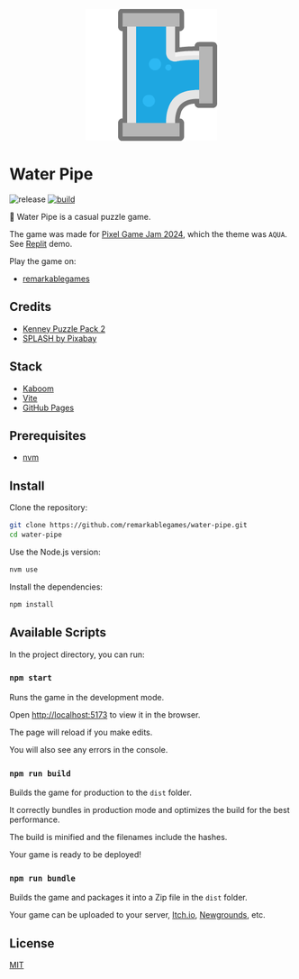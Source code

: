 <p align="center">
  <img src="https://github.com/remarkablegames/water-pipe/blob/master/public/logo.png" alt="Water Pipe">
</p>

# Water Pipe

![release](https://img.shields.io/github/v/release/remarkablegames/water-pipe)
[![build](https://github.com/remarkablegames/water-pipe/actions/workflows/build.yml/badge.svg)](https://github.com/remarkablegames/water-pipe/actions/workflows/build.yml)

🚰 Water Pipe is a casual puzzle game.

The game was made for [Pixel Game Jam 2024](https://itch.io/jam/-pixel-game-jam-2024), which the theme was `AQUA`. See [Replit](https://replit.com/@remarkablemark/Water-Pipe) demo.

Play the game on:

- [remarkablegames](https://remarkablegames.org/water-pipe/)

## Credits

- [Kenney Puzzle Pack 2](https://kenney.nl/assets/puzzle-pack-2)
- [SPLASH by Pixabay](https://pixabay.com/sound-effects/splash-by-blaukreuz-6261/)

## Stack

- [Kaboom](https://kaboomjs.com/)
- [Vite](https://vitejs.dev/)
- [GitHub Pages](https://pages.github.com/)

## Prerequisites

- [nvm](https://github.com/nvm-sh/nvm#readme)

## Install

Clone the repository:

```sh
git clone https://github.com/remarkablegames/water-pipe.git
cd water-pipe
```

Use the Node.js version:

```sh
nvm use
```

Install the dependencies:

```sh
npm install
```

## Available Scripts

In the project directory, you can run:

### `npm start`

Runs the game in the development mode.

Open [http://localhost:5173](http://localhost:5173) to view it in the browser.

The page will reload if you make edits.

You will also see any errors in the console.

### `npm run build`

Builds the game for production to the `dist` folder.

It correctly bundles in production mode and optimizes the build for the best performance.

The build is minified and the filenames include the hashes.

Your game is ready to be deployed!

### `npm run bundle`

Builds the game and packages it into a Zip file in the `dist` folder.

Your game can be uploaded to your server, [Itch.io](https://itch.io/), [Newgrounds](https://www.newgrounds.com/), etc.

## License

[MIT](LICENSE)
